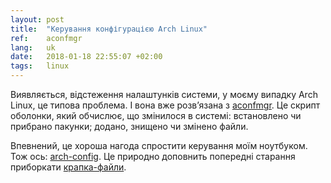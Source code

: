 ```yaml
---
layout: post
title:  "Керування конфігурацією Arch Linux"
ref:    aconfmgr
lang:   uk
date:   2018-01-18 22:55:07 +02:00
tags:   linux
---
```


Виявляється, відстеження налаштунків системи, у моєму випадку Arch Linux, це
типова проблема. І вона вже розв’язана з
[aconfmgr](https://github.com/CyberShadow/aconfmgr). Це скрипт оболонки,
який обчислює, що змінилося в системі: встановлено чи прибрано пакунки;
додано, знищено чи змінено файли. 

Впевнений, це хороша нагода спростити керування моїм ноутбуком. Тож ось:
[arch-config](https://github.com/sakhnik/arch-config). Це природно доповнить
попередні старання приборкати
[крапка-файли](https://github.com/sakhnik/dotfiles).

<script src="https://asciinema.org/a/157873.js" id="asciicast-157873" async></script>
